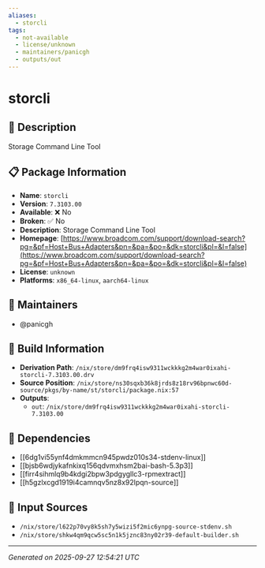 ```yaml
---
aliases:
  - storcli
tags:
  - not-available
  - license/unknown
  - maintainers/panicgh
  - outputs/out
---
```


# storcli

## 📝 Description

Storage Command Line Tool

## 📋 Package Information

- **Name**: `storcli`
- **Version**: `7.3103.00`
- **Available**: ❌ No
- **Broken**: ✅ No
- **Description**: Storage Command Line Tool
- **Homepage**: [https://www.broadcom.com/support/download-search?pg=&pf=Host+Bus+Adapters&pn=&pa=&po=&dk=storcli&pl=&l=false](https://www.broadcom.com/support/download-search?pg=&pf=Host+Bus+Adapters&pn=&pa=&po=&dk=storcli&pl=&l=false)
- **License**: `unknown`
- **Platforms**: `x86_64-linux`, `aarch64-linux`
## 👥 Maintainers

- @panicgh


## 🔧 Build Information

- **Derivation Path**: `/nix/store/dm9frq4isw9311wckkkg2m4war0ixahi-storcli-7.3103.00.drv`
- **Source Position**: `/nix/store/ns30sqxb36k8jrds8z18rv96bpnwc60d-source/pkgs/by-name/st/storcli/package.nix:57`
- **Outputs**:
  - `out`:  `/nix/store/dm9frq4isw9311wckkkg2m4war0ixahi-storcli-7.3103.00`

## 🔗 Dependencies

- [[6dg1vi55ynf4dmkmmcn945pwdz010s34-stdenv-linux]]
- [[bjsb6wdjykafnkixq156qdvmxhsm2bai-bash-5.3p3]]
- [[firr4sihmlq9b4kdgi2bpw3pdgygllc3-rpmextract]]
- [[h5gzlxcgd1919i4camnqv5nz8x92lpqn-source]]

## 📁 Input Sources

- `/nix/store/l622p70vy8k5sh7y5wizi5f2mic6ynpg-source-stdenv.sh`
- `/nix/store/shkw4qm9qcw5sc5n1k5jznc83ny02r39-default-builder.sh`

---
*Generated on 2025-09-27 12:54:21 UTC*
